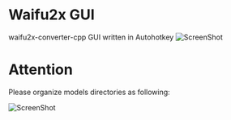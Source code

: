 # Waifu2x GUI
waifu2x-converter-cpp GUI written in Autohotkey
![ScreenShot](https://raw.githubusercontent.com/maz-1/waifu2x-gui/master/screenshot.jpg)
# Attention
Please organize models directories as following:

![ScreenShot](https://raw.githubusercontent.com/maz-1/waifu2x-gui/master/Pay_attention.JPG)
